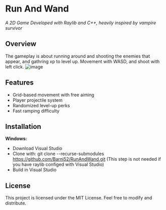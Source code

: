 # **Run And Wand**
*A 2D Game Developed with Raylib and C++, heavily inspired by vampire survivor*

## **Overview**
The gameplay is about running around and shooting the enemies that appear, and gathring xp to level up.
Movement with WASD, and shoot with left click.
![image](https://github.com/user-attachments/assets/2ee5d491-30c9-46dd-b9a7-413e11335671)


## **Features**
- Grid-based movement with free aiming
- Player projectile system
- Randomized level-up perks
- Fast ramping difficulty


## **Installation**
**Windows:**<br>
  - Download Visual Studio
  - Clone with: git clone --recurse-submodules https://github.com/Barni52/RunAndWand.git (This step is not needed if you have raylib configed with Visual Studio)
  - Build in Visual Studio

##  **License**
This project is licensed under the MIT License. Feel free to modify and distribute.
